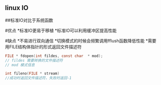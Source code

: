 linux IO
---

##标准IO对比于系统函数

#优点
*标准IO更易于移植
*标准IO可以利用缓冲区提高性能

#缺点
*不易进行双向通信
*切换模式的时候会频繁调用fflush函数降低性能
*需要用FILE结构体指针的形式返回文件描述符

```c
FILE * fdopen(int fildes, const char  * mod);
// fildes 需要转换的文件描述符
// mod 模式信息

int fileno(FILE * stream)
//成功时返回文件描述符，失败时返回-1
```
